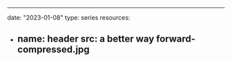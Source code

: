 ---
date: "2023-01-08"
type: series
resources: 
- name: header
  src: a better way forward-compressed.jpg
  ---
  
  
